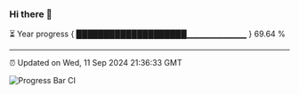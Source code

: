 ### Hi there 👋

⏳ Year progress { ████████████████████▁▁▁▁▁▁▁▁▁▁ } 69.64 %

---

⏰ Updated on Wed, 11 Sep 2024 21:36:33 GMT

![Progress Bar CI](https://github.com/IshwaranRudhara/GIT-ACTION/workflows/Progress%20Bar%20CI/badge.svg)
